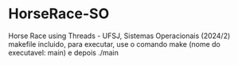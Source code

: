 # HorseRace-SO
Horse Race using Threads - UFSJ, Sistemas Operacionais (2024/2)
makefile incluido, para executar, use o comando make (nome do executavel: main) e depois ./main
